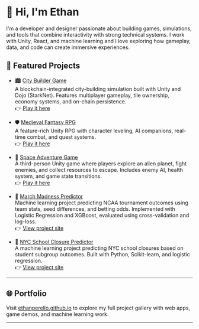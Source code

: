 # 👋 Hi, I'm Ethan

I'm a developer and designer passionate about building games, simulations, and tools that combine interactivity with strong technical systems. I work with Unity, React, and machine learning and I love exploring how gameplay, data, and code can create immersive experiences.

## 🔧 Featured Projects

- 🏙️ [City Builder Game](https://github.com/EthanPerello/DojoCityBuilder)  
  A blockchain-integrated city-building simulation built with Unity and Dojo (StarkNet). Features multiplayer gameplay, tile ownership, economy systems, and on-chain persistence.  
  👉 [Play it here](https://ethanperello.github.io/DojoCityBuilder/)

- 🛡️ [Medieval Fantasy RPG](https://github.com/EthanPerello/MidievalFantasyRPG)  
  A feature-rich Unity RPG with character leveling, AI companions, real-time combat, and quest systems.  
  👉 [Play it here](https://ethanperello.itch.io/midieval-fantasy-rpg)

- 🚀 [Space Adventure Game](https://github.com/EthanPerello/SpaceGame)  
  A third-person Unity game where players explore an alien planet, fight enemies, and collect resources to escape. Includes enemy AI, health system, and game state transitions.  
  👉 [Play it here](https://ethanperello.itch.io/space-game)

- 🏀 [March Madness Predictor](https://github.com/EthanPerello/march-madness-prediction)  
  Machine learning project predicting NCAA tournament outcomes using team stats, seed differences, and betting odds. Implemented with Logistic Regression and XGBoost, evaluated using cross-validation and log-loss.  
  👉 [View project site](https://ethanperello.github.io/march-madness-prediction/)

- 🧠 [NYC School Closure Predictor](https://github.com/EthanPerello/New-York-Student-Outcomes-and-School-Closures)  
  A machine learning project predicting NYC school closures based on student subgroup outcomes. Built with Python, Scikit-learn, and logistic regression.  
  👉 [View project site](https://ethanperello.github.io/New-York-Student-Outcomes-and-School-Closures/)

---

## 🌐 Portfolio

Visit [ethanperello.github.io](https://ethanperello.github.io) to explore my full project gallery with web apps, game demos, and machine learning work.

---
